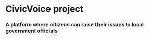 # CivicVoice project

### A platform where citizens can raise their issues to local government officials
